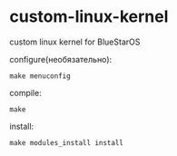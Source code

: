 # custom-linux-kernel
custom linux kernel for BlueStarOS

configure(необязательно):

    make menuconfig

compile:

    make
    
install:

    make modules_install install
